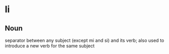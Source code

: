 li
===

Noun
---

separator between any subject (except mi and si) and its verb; also used to introduce a new verb for the same subject